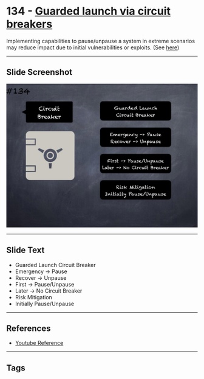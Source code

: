 # 134 - [Guarded launch via circuit breakers](Guarded%20launch%20via%20circuit%20breakers.md)
Implementing capabilities to pause/unpause a system in extreme scenarios may reduce impact due to initial vulnerabilities or exploits. (See [here](https://medium.com/electric-capital/derisking-defi-guarded-launches-2600ce730e0a#:~:text=Guarded%20Launches:%20Protecting%20Users%20with%20Limits&text=A%20new%20contract%20is%20deployed,product%20in%20a%20limited%20scope.))
___
## Slide Screenshot
![0134.jpg](../../images/5.%20Pitfalls%20and%20Best%20Practices%20201/134.jpg)
___
## Slide Text
- Guarded Launch Circuit Breaker
- Emergency -> Pause
- Recover -> Unpause
- First -> Pause/Unpause
- Later -> No Circuit Breaker
- Risk Mitigation
- Initially Pause/Unpause
___
## References
- [Youtube Reference](https://youtu.be/HqHo1jKUnmU?t=1041)
___
## Tags